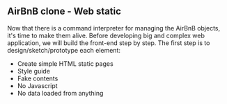## AirBnB clone - Web static

Now that there is a command interpreter for managing the AirBnB objects, it's time to make them alive. Before developing big and complex web application, we will build the front-end step by step. The first step is to design/sketch/prototype each element:

* Create simple HTML static pages
* Style guide
* Fake contents
* No Javascript
* No data loaded from anything

